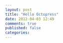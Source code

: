```yaml
---
layout: post
title: "Hello Octopress"
date: 2012-04-03 12:49
comments: true
published: false
categories: 
---
```

